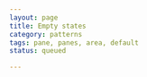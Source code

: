 ```yaml
---
layout: page
title: Empty states
category: patterns
tags: pane, panes, area, default
status: queued

---
```



